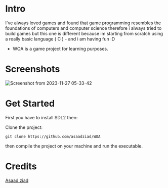 # Intro
I've always loved games and found that game programming resembles the foundations of computers and computer science therefore i always tried to build games but this one is different because im starting from scratch using a really basic language ( C ) - and i am having fun :D

* WOA is a game project for learning purposes.

# Screenshots

![Screenshot from 2023-11-27 05-33-42](https://github.com/Asaadziad/WOA/assets/108868994/1f015a5e-b233-4152-9dfc-223ed9cced09)



# Get Started

First you have to install SDL2 then:

Clone the project:
```
git clone https://github.com/asaadziad/WOA
 ```

then compile the project on your machine and run the executable.


# Credits

[Asaad ziad](https://github.com/asaadziad)

